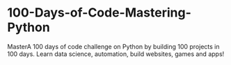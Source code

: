 # 100-Days-of-Code-Mastering-Python
MasterA 100 days of code challenge on Python by building 100 projects in 100 days. Learn data science, automation, build websites, games and apps!
